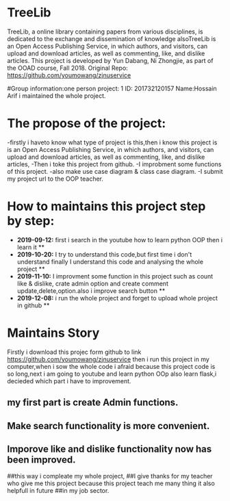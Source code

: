 # TreeLib
TreeLib, a online library containing papers from various disciplines, is dedicated to the exchange and dissemination of knowledge 
alsoTreeLib is an Open Access Publishing Service, in which authors, and visitors, can upload and download articles, as well as commenting, 
like, and dislike articles.
This project is developed by Yun Dabang, Ni Zhongjie, as part of the OOAD course, Fall 2018.
Original Repo: https://github.com/youmowang/zjnuservice


#Group information:one person
project: 1
ID: 201732120157 Name:Hossain Arif i maintained the whole project.

# The propose of the project:
-firstly i haveto know what type of project is this,then i know this project is is an Open Access Publishing Service, in which authors, and visitors, can upload and download articles, as well as commenting, 
like, and dislike articles,
-Then i toke this project from github.
-I improbment some functions of this project.
-also make use case diagram & class case diagram.
-I submit my project url to the OOP teacher.
 


# How to maintains this project step by step:
* **2019-09-12:** first i search in the  youtube how to learn python OOP then i learn it **
* **2019-10-20:** I try to understand this code,but first time i don't understand finally
                  I understand this code and analysing the whole project **
* **2019-11-10:** I improvment some function in this project such as count like & dislike, 
                  crate admin option and create comment update,delete,option.also i improve 
                  search button **
* **2019-12-08:** i run the whole project and forget to upload whole project in github **                 

# Maintains Story
 Firstly i download this projec form github to link https://github.com/youmowang/zjnuservice then i run this 
 project in my computer,when i sow the whole code i afraid because this project code is so long,next i am going
 to youtube and learn python OOp also learn flask,i decieded which part i have to improvement.
## my first part is create  Admin functions.
## Make search functionality is more convenient.
## Imporove like and dislike functionality now has been improved.

##this way i compleate my whole project,
##I give thanks for my teacher who give me this project because this project teach me many thing it also helpfull in future 
##in my job sector.
